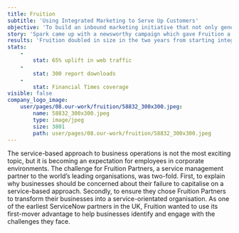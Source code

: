 ```yaml
---
title: Fruition
subtitle: 'Using Integrated Marketing to Serve Up Customers'
objective: 'To build an inbound marketing initiative that not only generated a buzz but would also give prospects a reason to talk to Fruition Partners.'
story: 'Spark came up with a newsworthy campaign which gave Fruition a platform to communicate why businesses should care more about transforming into a service-based organisation; highlighting the employee productivity and motivation gains that would result. The Service Revolution (Everything-as-a-Service) Barometer is an evergreen content asset on the Fruition website. It is a highly effective pre-sales tool which enables prospects to understand and benchmark their own journey to becoming a service centric-organisation, against others in their sectors or of a similar size. From a media perspective, the results of the barometer provide an interesting snapshot of the state of the market by business type and size, and can be used for press releases, features, blogs, opinion articles and news hijacking.'
results: 'Fruition doubled in size in the two years from starting integrated marketing initiatives, to the point it was acquired by CSC. In the previous eight years, the company had maintained consistent annual revenue but had experienced minimal growth. The Service Revolution barometer resulted in a 65% uplift in web traffic, almost 300 report downloads, and the number of active engagements with prospects reached double-digits. News coverage included _Computer Weekly_, _Business Reporter_ and _Cloud Pro_; the core PR programme also saw the CEO of Fruition quoted in the _Financial Times_.'
stats:
    -
        stat: 65% uplift in web traffic
    -
        stat: 300 report downloads
    -
        stat: Financial Times coverage
visible: false
company_logo_image:
    user/pages/08.our-work/fruition/58832_300x300.jpeg:
        name: 58832_300x300.jpeg
        type: image/jpeg
        size: 3801
        path: user/pages/08.our-work/fruition/58832_300x300.jpeg
---
```


The service-based approach to business operations is not the most exciting topic, but it is becoming an expectation for employees in corporate environments. The challenge for Fruition Partners, a service management partner to the world’s leading organisations, was two-fold. First, to explain why businesses should be concerned about their failure to capitalise on a service-based approach. Secondly, to ensure they chose Fruition Partners to transform their businesses into a service-orientated organisation. As one of the earliest ServiceNow partners in the UK, Fruition wanted to use its first-mover advantage to help businesses identify and engage with the challenges they face.
